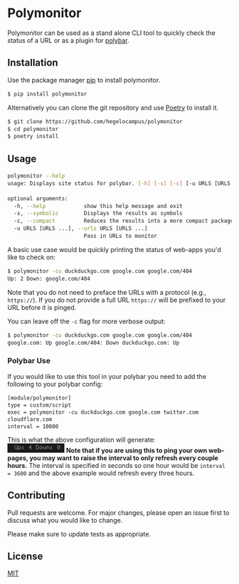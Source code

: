 # Polymonitor

Polymonitor can be used as a stand alone CLI tool to quickly check the status of a URL or as a plugin for [polybar](https://github.com/polybar/polybar).

## Installation

Use the package manager [pip](https://pip.pypa.io/en/stable/) to install polymonitor.

```bash
$ pip install polymonitor
```

Alternatively you can clone the git repository and use [Poetry](https://python-poetry.org/docs/) to install it.
```bash
$ git clone https://github.com/hegelocampus/polymonitor
$ cd polymonitor
$ poetry install
```

## Usage
```bash
polymonitor --help 
usage: Displays site status for polybar. [-h] [-s] [-c] [-u URLS [URLS ...]]

optional arguments:
  -h, --help            show this help message and exit
  -s, --symbolic        Displays the results as symbols
  -c, --compact         Reduces the results into a more compact package
  -u URLS [URLS ...], --urls URLS [URLS ...]
                        Pass in URLs to monitor
```

A basic use case would be quickly printing the status of web-apps you'd like to check on:
```bash
$ polymonitor -cu duckduckgo.com google.com google.com/404
Up: 2 Down: google.com/404
```
Note that you do not need to preface the URLs with a protocol (e.g., `https://`). If you do not provide a full URL `https://` will be prefixed to your URL before it is pinged.
  
You can leave off the `-c` flag for more verbose output:
```bash
$ polymonitor -cu duckduckgo.com google.com google.com/404
google.com: Up google.com/404: Down duckduckgo.com: Up
```
  
### Polybar Use
If you would like to use this tool in your polybar you need to add the following to your polybar config:
```config
[module/polymonitor]
type = custom/script
exec = polymonitor -cu duckduckgo.com google.com twitter.com cloudflare.com
interval = 10800
```
This is what the above configuration will generate:  
![Polybar Screenshot](/examples/polymonitor_polybar_example.png)
**Note that if you are using this to ping your own web-pages, you may want to raise the interval to only refresh every couple hours.** The interval is specified in seconds so one hour would be `interval = 3600` and the above example would refresh every three hours.

## Contributing
Pull requests are welcome. For major changes, please open an issue first to discuss what you would like to change.

Please make sure to update tests as appropriate.

## License
[MIT](https://choosealicense.com/licenses/mit/)
